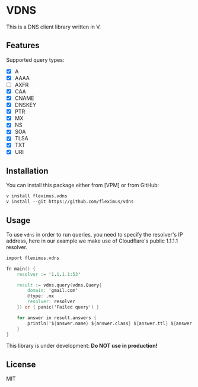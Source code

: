 # VDNS

This is a DNS client library written in V.

## Features

Supported query types:
- [x] A
- [x] AAAA
- [ ] AXFR
- [x] CAA
- [x] CNAME
- [x] DNSKEY
- [x] PTR
- [x] MX
- [x] NS
- [x] SOA
- [x] TLSA
- [x] TXT
- [x] URI

## Installation

You can install this package either from [VPM] or from GitHub:

```txt
v install fleximus.vdns
v install --git https://github.com/fleximus/vdns
```

## Usage

To use `vdns` in order to run queries, you need to specify the resolver's IP address, here in our example we make use of Cloudflare's public 1.1.1.1 resolver.

```v
import fleximus.vdns

fn main() {
	resolver := '1.1.1.1:53'

	result := vdns.query(vdns.Query{
		domain: 'gmail.com'
		@type: .mx
		resolver: resolver
	}) or { panic('Failed query') }

	for answer in result.answers {
		println('${answer.name} ${answer.class} ${answer.ttl} ${answer.@type} ${answer.record}')
	}
}
```

This library is under development: **Do NOT use in production!**

## License

MIT
